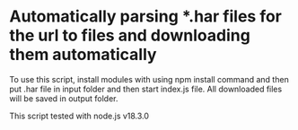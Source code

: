 # Automatically parsing *.har files for the url to files and downloading them automatically

To use this script, install modules with using npm install command and then put .har file in input folder and then start index.js file.
All downloaded files will be saved in output folder.

This script tested with node.js v18.3.0
